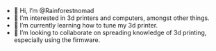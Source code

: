 - 👋 Hi, I’m @Rainforestnomad
- 👀 I’m interested in 3d printers and computers, amongst other things.
- 🌱 I’m currently learning how to tune my 3d printer.
- 💞️ I’m looking to collaborate on spreading knowledge of 3d printing, especially using the firmware.

<!---
Rainforestnomad/Rainforestnomad is a ✨ special ✨ repository because its `README.md` (this file) appears on your GitHub profile.
You can click the Preview link to take a look at your changes.
--->
